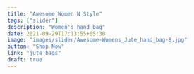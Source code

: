 ```yaml
---
title: "Awesome Women N Style"
tags: ["slider"]
description: "Women's hand bag"
date: 2021-09-29T17:13:55+05:30
image: "images/slider/Awesome-Womens_Jute_hand_bag-8.jpg"
button: "Shop Now"
link: "jute_bags"
draft: true
---
```

